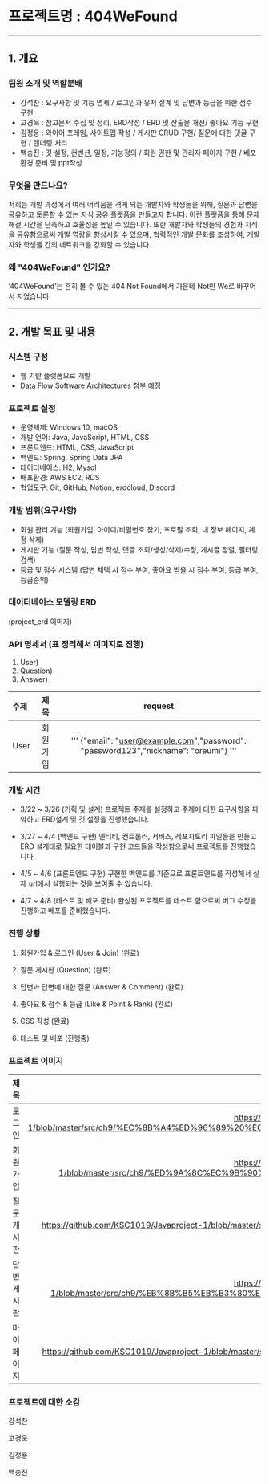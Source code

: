 # 프로젝트명 : 404WeFound
***
## 1. 개요

### 팀원 소개 및 역할분배

- 강석찬 : 요구사항 및 기능 명세 / 로그인과 유저 설계 및 답변과 등급을 위한 점수 구현 
- 고경욱 : 참고문서 수집 및 정리, ERD작성 / ERD 및 산출물 개선/ 좋아요 기능 구현
- 김정용 : 와이어 프레임, 사이트맵 작성 / 게시판 CRUD 구현/ 질문에 대한 댓글 구현 / 렌더링 처리
- 백승진 : 깃 설정, 컨벤션, 일정, 기능정의 / 회원 권한 및 관리자 페이지 구현 / 베포 환경 준비 및 ppt작성

### 무엇을 만드나요?

저희는 개발 과정에서 여러 어려움을 겪게 되는 개발자와 학생들을 위해,
질문과 답변을 공유하고 토론할 수 있는 지식 공유 플랫폼을 만들고자 합니다.
이런 플랫폼을 통해 문제 해결 시간을 단축하고 효율성을 높일 수 있습니다.
또한 개발자와 학생들의 경험과 지식을 공유함으로써 개발 역량을 향상시킬 수 있으며,
협력적인 개발 문화를 조성하여, 개발자와 학생들 간의 네트워크를 강화할 수 있습니다.

### 왜 "404WeFound" 인가요?

‘404WeFound’는 흔히 볼 수 있는 404 Not Found에서 가운데 Not만 We로 바꾸어서 지었습니다.
***
## 2. 개발 목표 및 내용

### 시스템 구성

- 웹 기반 플랫폼으로 개발
- Data Flow Software Architectures 첨부 예정

### 프로젝트 설정

- 운영체제: Windows 10, macOS
- 개발 언어: Java, JavaScript, HTML, CSS
- 프론트엔드: HTML, CSS, JavaScript
- 백엔드: Spring, Spring Data JPA
- 데이터베이스: H2, Mysql
- 배포환경: AWS EC2, RDS
- 협업도구: Git, GitHub, Notion, erdcloud, Discord

### 개발 범위(요구사항)

- 회원 관리 기능 (회원가입, 아이디/비밀번호 찾기, 프로필 조회, 내 정보 페이지, 계정 삭제)
- 게시판 기능 (질문 작성, 답변 작성, 댓글 조회/생성/삭제/수정, 게시글 정렬, 필터링, 검색)
- 등급 및 점수 시스템 (답변 채택 시 점수 부여, 좋아요 받을 시 점수 부여, 등급 부여, 등급순위)

### 데이터베이스 모델링 ERD

(project_erd 이미지)

### API 명세서 (표 정리해서 이미지로 진행)
1. User)
2. Question)
3. Answer)

|주제|제목|request|
|:---|:---:|:---:|
|User|회원가입|''' {"email": "user@example.com","password": "password123","nickname": "oreumi"} '''


### 개발 시간

- 3/22 ~ 3/26 (기획 및 설계) 프로젝트 주제를 설정하고 주제에 대한 요구사항을 파악하고 ERD설계 및 깃 설정을 진행했습니다.

- 3/27 ~ 4/4 (백엔드 구현) 엔티티, 컨트롤러, 서비스, 레포지토리 파일들을 만들고 ERD 설계대로 필요한 테이블과 구현 코드들을 작성함으로써 프로젝트를 진행했습니다.

- 4/5 ~ 4/6 (프론트엔드 구현) 구현한 벡엔드를 기준으로 프론트엔드를 작성해서 실제 url에서 실행되는 것을 보여줄 수 있습니다.

- 4/7 ~ 4/8 (테스트 및 배포 준비) 완성된 프로젝트를 테스트 함으로써 버그 수정을 진행하고 베포를 준비했습니다.

### 진행 상황

1. 회원가입 & 로그인 (User & Join) (완료)

2. 질문 게시판 (Question) (완료)

3. 답변과 답변에 대한 질문 (Answer & Comment) (완료)

4. 좋아요 & 점수 & 등급 (Like & Point & Rank) (완료)

5. CSS 작성 (완료)

6. 테스트 및 배포 (진행중)

### 프로젝트 이미지

|제목|내용|
|:---|:---:|
|로그인|https://github.com/KSC1019/Javaproject-1/blob/master/src/ch9/%EC%8B%A4%ED%96%89%20%EC%9D%B4%EB%AF%B8%EC%A7%80(%EB%A1%9C%EA%B7%B8%EC%9D%B8).PNG|
|회원가입|https://github.com/KSC1019/Javaproject-1/blob/master/src/ch9/%ED%9A%8C%EC%9B%90%EA%B0%80%EC%9E%85%20%ED%8E%98%EC%9D%B4%EC%A7%80.PNG|
|질문게시판|https://github.com/KSC1019/Javaproject-1/blob/master/src/ch9/%EC%A7%88%EB%AC%B8%EA%B2%8C%EC%8B%9C%ED%8C%90.PNG|
|답변게시판|https://github.com/KSC1019/Javaproject-1/blob/master/src/ch9/%EB%8B%B5%EB%B3%80%EA%B3%BC%20%EB%8C%93%EA%B8%80%20%EB%8B%AC%EA%B8%B0.PNG|
|마이페이지|https://github.com/KSC1019/Javaproject-1/blob/master/src/ch9/%EB%A7%88%EC%9D%B4%ED%8E%98%EC%9D%B4%EC%A7%80.PNG|

### 프로젝트에 대한 소감
 
강석찬

고경욱

김정용

백승진

